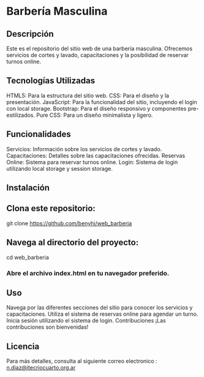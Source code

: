 # Barbería Masculina
## Descripción
Este es el repositorio del sitio web de una barbería masculina. Ofrecemos servicios de cortes y lavado, capacitaciones y la posibilidad de reservar turnos online.

## Tecnologías Utilizadas

HTML5: Para la estructura del sitio web.
CSS: Para el diseño y la presentación.
JavaScript: Para la funcionalidad del sitio, incluyendo el login con local storage.
Bootstrap: Para el diseño responsivo y componentes pre-estilizados.
Pure CSS: Para un diseño minimalista y ligero.

## Funcionalidades

Servicios: Información sobre los servicios de cortes y lavado.
Capacitaciones: Detalles sobre las capacitaciones ofrecidas.
Reservas Online: Sistema para reservar turnos online.
Login: Sistema de login utilizando local storage y session storage.

## Instalación

## Clona este repositorio:
git clone https://github.com/benyhi/web_barberia

## Navega al directorio del proyecto:
cd web_barberia

### Abre el archivo index.html en tu navegador preferido.

## Uso
Navega por las diferentes secciones del sitio para conocer los servicios y capacitaciones.
Utiliza el sistema de reservas online para agendar un turno.
Inicia sesión utilizando el sistema de login.
Contribuciones
¡Las contribuciones son bienvenidas! 

## Licencia
Para más detalles, consulta al siguiente correo electronico : n.diaz@itecriocuarto.org.ar
